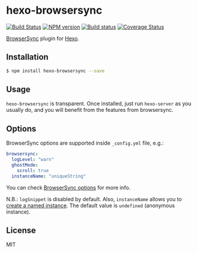# hexo-browsersync

[![Build Status](https://travis-ci.org/hexojs/hexo-browsersync.svg?branch=master)](https://travis-ci.org/hexojs/hexo-browsersync)
[![NPM version](https://badge.fury.io/js/hexo-browsersync.svg)](https://www.npmjs.com/package/hexo-browsersync)
[![Build status](https://ci.appveyor.com/api/projects/status/k0pbbpttxwwdloc5?svg=true)](https://ci.appveyor.com/project/tomap/hexo-browsersync-xxjnt)
[![Coverage Status](https://coveralls.io/repos/github/hexojs/hexo-browsersync/badge.svg?branch=master)](https://coveralls.io/github/hexojs/hexo-browsersync?branch=master)

[BrowserSync] plugin for [Hexo].

## Installation

``` bash
$ npm install hexo-browsersync --save
```

## Usage

`hexo-browsersync` is transparent. Once installed, just run `hexo-server` as you usually do, and you will benefit from the features from browsersync.

## Options

BrowserSync options are supported inside `_config.yml` file, e.g.:

````yaml
browsersync:
  logLevel: "warn"
  ghostMode:
    scroll: true
  instanceName: "uniqueString"
````

You can check [BrowserSync options](http://www.browsersync.io/docs/options/) for more info. 

N.B.: `logSnippet` is disabled by default. Also, `instanceName` allows you to [create a named instance](https://www.browsersync.io/docs/api#api-create). The default value is `undefined` (anonymous instance).

## License

MIT

[BrowserSync]: http://www.browsersync.io/
[Hexo]: http://hexo.io/
